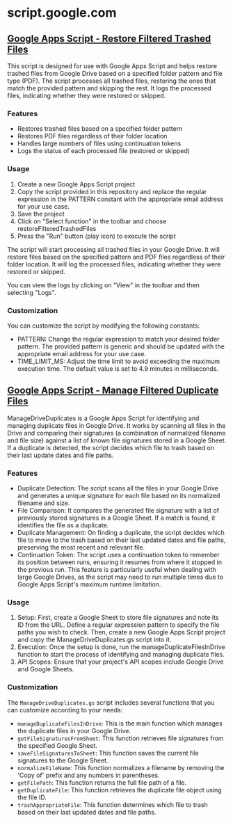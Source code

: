 # script.google.com

## [Google Apps Script - Restore Filtered Trashed Files](RestoreTrashedItems.gs)

This script is designed for use with Google Apps Script and helps restore trashed files from Google Drive based on a specified folder pattern and file type (PDF). The script processes all trashed files, restoring the ones that match the provided pattern and skipping the rest. It logs the processed files, indicating whether they were restored or skipped.

### Features

- Restores trashed files based on a specified folder pattern
- Restores PDF files regardless of their folder location
- Handles large numbers of files using continuation tokens
- Logs the status of each processed file (restored or skipped)

### Usage

1. Create a new Google Apps Script project
2. Copy the script provided in this repository and replace the regular expression in the PATTERN constant with the appropriate email address for your use case.
3. Save the project
4. Click on "Select function" in the toolbar and choose restoreFilteredTrashedFiles
5. Press the "Run" button (play icon) to execute the script

The script will start processing all trashed files in your Google Drive. It will restore files based on the specified pattern and PDF files regardless of their folder location. It will log the processed files, indicating whether they were restored or skipped.

You can view the logs by clicking on "View" in the toolbar and then selecting "Logs".

### Customization

You can customize the script by modifying the following constants:

- PATTERN: Change the regular expression to match your desired folder pattern. The provided pattern is generic and should be updated with the appropriate email address for your use case.
- TIME_LIMIT_MS: Adjust the time limit to avoid exceeding the maximum execution time. The default value is set to 4.9 minutes in milliseconds.

## [Google Apps Script - Manage Filtered Duplicate Files](ManageDriveDuplicates.gs)

ManageDriveDuplicates is a Google Apps Script for identifying and managing duplicate files in Google Drive. It works by scanning all files in the Drive and comparing their signatures (a combination of normalized filename and file size) against a list of known file signatures stored in a Google Sheet. If a duplicate is detected, the script decides which file to trash based on their last update dates and file paths.

### Features

- Duplicate Detection: The script scans all the files in your Google Drive and generates a unique signature for each file based on its normalized filename and size.
- File Comparison: It compares the generated file signature with a list of previously stored signatures in a Google Sheet. If a match is found, it identifies the file as a duplicate.
- Duplicate Management: On finding a duplicate, the script decides which file to move to the trash based on their last updated dates and file paths, preserving the most recent and relevant file.
- Continuation Token: The script uses a continuation token to remember its position between runs, ensuring it resumes from where it stopped in the previous run. This feature is particularly useful when dealing with large Google Drives, as the script may need to run multiple times due to Google Apps Script's maximum runtime limitation.

### Usage

1. Setup: First, create a Google Sheet to store file signatures and note its ID from the URL. Define a regular expression pattern to specify the file paths you wish to check. Then, create a new Google Apps Script project and copy the ManageDriveDuplicates.gs script into it.
2. Execution: Once the setup is done, run the manageDuplicateFilesInDrive function to start the process of identifying and managing duplicate files.
3. API Scopes: Ensure that your project's API scopes include Google Drive and Google Sheets.

### Customization

The `ManageDriveDuplicates.gs` script includes several functions that you can customize according to your needs:

- `manageDuplicateFilesInDrive`: This is the main function which manages the duplicate files in your Google Drive.
- `getFileSignaturesFromSheet`: This function retrieves file signatures from the specified Google Sheet.
- `saveFileSignaturesToSheet`: This function saves the current file signatures to the Google Sheet.
- `normalizeFileName`: This function normalizes a filename by removing the 'Copy of' prefix and any numbers in parentheses.
- `getFilePath`: This function returns the full file path of a file.
- `getDuplicateFile`: This function retrieves the duplicate file object using the file ID.
- `trashAppropriateFile`: This function determines which file to trash based on their last updated dates and file paths.
